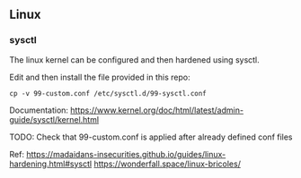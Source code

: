 ## Linux

### sysctl

The linux kernel can be configured and then hardened using sysctl.

Edit and then install the file provided in this repo:

    cp -v 99-custom.conf /etc/sysctl.d/99-sysctl.conf

Documentation:
    https://www.kernel.org/doc/html/latest/admin-guide/sysctl/kernel.html

TODO:
    Check that 99-custom.conf is applied after already defined conf files

Ref:
    https://madaidans-insecurities.github.io/guides/linux-hardening.html#sysctl 
    https://wonderfall.space/linux-bricoles/
    
